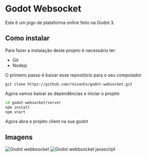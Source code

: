 # Godot Websocket

Este é um jogo de plataforma online feito na Godot 3.

## Como instalar

Para fazer a instalação deste projeto é necessário ter:

- Git
- Nodejs

O primeiro passo é baixar esse repositório para o seu computador
```git
git clone https://github.com/reinanhs/godot-websocket.git
```

Agora vamos baixar as dependências e iniciar o projeto
```sh
cd godot-websocket/server
npm install
npm start
```

Agora abra o projeto client na sua godot

## Imagens

![Godot webbsocket](https://i.imgur.com/4pdBQ4d.jpg)
![Godot webbsocket javascript](https://i.imgur.com/7qp5zOl.jpg)